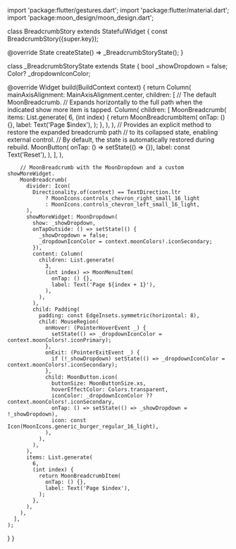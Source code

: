 import 'package:flutter/gestures.dart';
import 'package:flutter/material.dart';
import 'package:moon_design/moon_design.dart';

class BreadcrumbStory extends StatefulWidget {
  const BreadcrumbStory({super.key});

  @override
  State<BreadcrumbStory> createState() => _BreadcrumbStoryState();
}

class _BreadcrumbStoryState extends State<BreadcrumbStory> {
  bool _showDropdown = false;
  Color? _dropdownIconColor;

  @override
  Widget build(BuildContext context) {
    return Column(
      mainAxisAlignment: MainAxisAlignment.center,
      children: [
        // The default MoonBreadcrumb. 
        // Expands horizontally to the full path when the indicated show more item is tapped.
        Column(
          children: [
            MoonBreadcrumb(
              items: List.generate(
                6,
                (int index) {
                  return MoonBreadcrumbItem(
                    onTap: () {},
                    label: Text('Page $index'),
                  );
                },
              ),
            ),
            // Provides an explicit method to restore the expanded breadcrumb path 
            // to its collapsed state, enabling external control.
            // By default, the state is automatically restored during rebuild.
            MoonButton(
              onTap: () => setState(() => {}),
              label: const Text('Reset'),
            ),
          ],
        ),

        // MoonBreadcrumb with the MoonDropdown and a custom showMoreWidget.
        MoonBreadcrumb(
          divider: Icon(
            Directionality.of(context) == TextDirection.ltr
                ? MoonIcons.controls_chevron_right_small_16_light
                : MoonIcons.controls_chevron_left_small_16_light,
          ),
          showMoreWidget: MoonDropdown(
            show: _showDropdown,
            onTapOutside: () => setState(() {
              _showDropdown = false;
              _dropdownIconColor = context.moonColors!.iconSecondary;
            }),
            content: Column(
              children: List.generate(
                3,
                (int index) => MoonMenuItem(
                  onTap: () {},
                  label: Text('Page ${index + 1}'),
                ),
              ),
            ),
            child: Padding(
              padding: const EdgeInsets.symmetric(horizontal: 8),
              child: MouseRegion(
                onHover: (PointerHoverEvent _) {
                  setState(() => _dropdownIconColor = context.moonColors!.iconPrimary);
                },
                onExit: (PointerExitEvent _) {
                  if (!_showDropdown) setState(() => _dropdownIconColor = context.moonColors!.iconSecondary);
                },
                child: MoonButton.icon(
                  buttonSize: MoonButtonSize.xs,
                  hoverEffectColor: Colors.transparent,
                  iconColor: _dropdownIconColor ?? context.moonColors!.iconSecondary,
                  onTap: () => setState(() => _showDropdown = !_showDropdown),
                  icon: const Icon(MoonIcons.generic_burger_regular_16_light),
                ),
              ),
            ),
          ),
          items: List.generate(
            6,
            (int index) {
              return MoonBreadcrumbItem(
                onTap: () {},
                label: Text('Page $index'),
              );
            },
          ),
        ),
      ],
    );
  }
}